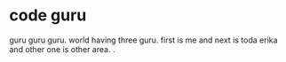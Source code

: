 # code guru
guru guru guru.
world having three guru.
first is me and next is toda erika and other one is other area.
.
